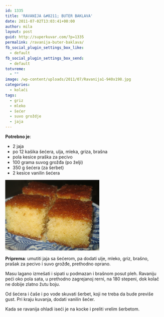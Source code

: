 ```yaml
---
id: 1335
title: 'RAVANIJA &#8211; BUTER BAKLAVA'
date: 2011-07-02T13:03:41+00:00
author: mila
layout: post
guid: http://superkuvar.com/?p=1335
permalink: /ravanija-buter-baklava/
fb_social_plugin_settings_box_like:
  - default
fb_social_plugin_settings_box_send:
  - default
totvreme:
  - ""
image: /wp-content/uploads/2011/07/Ravanija1-940x198.jpg
categories:
  - kolači
tags:
  - griz
  - mleko
  - šećer
  - suvo groždje
  - jaja
---
```

**Potrebno je**:

  * 2 jaja
  * po 12 kašika šećera, ulja, mleka, griza, brašna
  * pola kesice praška za pecivo
  * 100 grama suvog grožđa (po želji)
  * 350 g šećera (za šerbet)
  * 2 kesice vanilin šećera

<img class="alignnone size-medium wp-image-5392" src="/wp-content/uploads/2011/07/Ravanija1-1024x768.jpg" alt="Ravanija1" width="300" height="225" /> 

**Priprema**: umutiti jaja sa šećerom, pa dodati ulje, mleko, griz, brašno, prašak za pecivo i suvo grožđe, prethodno oprano.

Masu lagano izmešati i sipati u podmazan i brašnom posut pleh. Ravaniju peći oko pola sata, u prethodno zagrejanoj rerni, na 180 stepeni, dok kolač ne dobije zlatno žutu boju.

Od šećera i čaše i po vode skuvati šerbet, koji ne treba da bude previše gust. Pri kraju kuvanja, dodati vanilin šećer.

Kada se ravanija ohladi iseći je na kocke i preliti vrelim šerbetom.